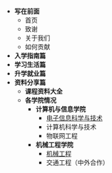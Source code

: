 - **写在前面**
  - 首页
  - 致谢
  - 关于我们
  - 如何贡献
- **入学指南篇**
- **学习生活篇**
- **升学就业篇**
- **资料分享篇**
  - **课程资料大全**
  - **各学院情况**
    - **计算机与信息学院**
      - [电子信息科学与技术](资料分享篇/各学院情况/计算机与信息学院/电子信息科学与技术.md)
      - 计算机科学与技术
      - 物联网工程
    - **机械工程学院**
      - [机械工程](资料分享篇/各学院情况/机械工程学院/机械工程.md)
      - 交通工程（中外合作）

